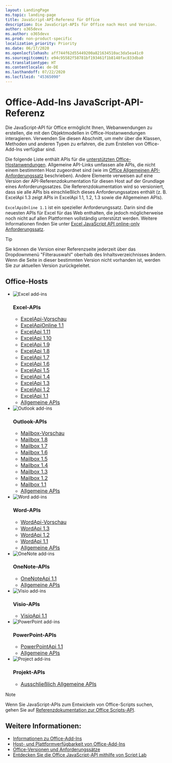 ```yaml
---
layout: LandingPage
ms.topic: landing-page
title: JavaScript-API-Referenz für Office
description: Die JavaScript-APIs für Office nach Host und Version.
author: o365devx
ms.author: o365devx
ms.prod: non-product-specific
localization_priority: Priority
ms.date: 06/17/2020
ms.openlocfilehash: aff744f62d55449200a821634510ac3da5ea41c0
ms.sourcegitcommit: e94c95582f58781bf193461f1b8148fac833dba0
ms.translationtype: HT
ms.contentlocale: de-DE
ms.lasthandoff: 07/22/2020
ms.locfileid: "45365090"
---
```

# <a name="office-add-ins-javascript-api-reference"></a>Office-Add-Ins JavaScript-API-Referenz

Die JavaScript-API für Office ermöglicht Ihnen, Webanwendungen zu erstellen, die mit den Objektmodellen in Office-Hostanwendungen interagieren. Verwenden Sie diesen Abschnitt, um mehr über die Klassen, Methoden und anderen Typen zu erfahren, die zum Erstellen von Office-Add-Ins verfügbar sind.

Die folgende Liste enthält APIs für die [unterstützten Office-Hostanwendungen](/office/dev/add-ins/overview/office-add-in-availability). Allgemeine API-Links umfassen alle APIs, die nicht einem bestimmten Host zugeordnet sind (wie im [Office Allgemeinen API-Anforderungssatz](/office/dev/add-ins/reference/requirement-sets/office-add-in-requirement-sets) beschrieben). Andere Elemente verweisen auf eine Version der API-Referenzdokumentation für diesen Host auf der Grundlage eines Anforderungssatzes. Die Referenzdokumentation wird so versioniert, dass sie alle APIs bis einschließlich dieses Anforderungssatzes enthält (z. B. ExcelApi 1.3 zeigt APIs in ExcelApi 1.1, 1.2, 1.3 sowie die Allgemeinen APIs).

`ExcelApiOnline 1.1` ist ein spezieller Anforderungssatz. Darin sind die neuesten APIs für Excel für das Web enthalten, die jedoch möglicherweise noch nicht auf allen Plattformen vollständig unterstützt werden. Weitere Informationen finden Sie unter [Excel JavaScript API online-only Anforderungssatz](/office/dev/add-ins/reference/requirement-sets/excel-api-online-requirement-set).

> [!TIP]
> Sie können die Version einer Referenzseite jederzeit über das Dropdownmenü "Filterauswahl" oberhalb des Inhaltsverzeichnisses ändern. Wenn die Seite in dieser bestimmten Version nicht vorhanden ist, werden Sie zur aktuellen Version zurückgeleitet.

<h2>Office-Hosts</h2>

<ul class="cardsK panelContent cols cols3">
    <li>
        <a class="card x-hidden-focus">
            <div class="cardImageOuter">
                <div class="cardImage">
                    <img src="/javascript/api/overview/images/logo-excel.svg" alt="Excel add-ins" />
                </div>
            </div>
            <div class="cardText">
                <h3>Excel-APIs</h3>
                <ul>
                    <li><a style="font-size: 1rem;" href="/javascript/api/excel?view=excel-js-preview">ExcelApi-Vorschau</a></li>
                    <li><a style="font-size: 1rem;" href="/javascript/api/excel?view=excel-js-online">ExcelApiOnline 1.1</a></li>
                    <li><a style="font-size: 1rem;" href="/javascript/api/excel?view=excel-js-1.11">ExcelApi 1.11</a></li>
                    <li><a style="font-size: 1rem;" href="/javascript/api/excel?view=excel-js-1.10">ExcelApi 1.10</a></li>
                    <li><a style="font-size: 1rem;" href="/javascript/api/excel?view=excel-js-1.9">ExcelApi 1.9</a></li>
                    <li><a style="font-size: 1rem;" href="/javascript/api/excel?view=excel-js-1.8">ExcelApi 1.8</a></li>
                    <li><a style="font-size: 1rem;" href="/javascript/api/excel?view=excel-js-1.7">ExcelApi 1.7</a></li>
                    <li><a style="font-size: 1rem;" href="/javascript/api/excel?view=excel-js-1.6">ExcelApi 1.6</a></li>
                    <li><a style="font-size: 1rem;" href="/javascript/api/excel?view=excel-js-1.5">ExcelApi 1.5</a></li>
                    <li><a style="font-size: 1rem;" href="/javascript/api/excel?view=excel-js-1.4">ExcelApi 1.4</a></li>
                    <li><a style="font-size: 1rem;" href="/javascript/api/excel?view=excel-js-1.3">ExcelApi 1.3</a></li>
                    <li><a style="font-size: 1rem;" href="/javascript/api/excel?view=excel-js-1.2">ExcelApi 1.2</a></li>
                    <li><a style="font-size: 1rem;" href="/javascript/api/excel?view=excel-js-1.1">ExcelApi 1.1</a></li>
                    <li><a style="font-size: 1rem;" href="/javascript/api/office?view=excel-js-preview">Allgemeine APIs</a></li>
                </ul>
            </div>
        </a>
    </li>
    <li>
        <a class="card x-hidden-focus">
            <div class="cardImageOuter">
                <div class="cardImage">
                    <img src="/javascript/api/overview/images/logo-outlook.svg" alt="Outlook add-ins" />
                </div>
            </div>
            <div class="cardText">
                <h3>Outlook-APIs</h3>
                <ul>
                    <li><a style="font-size: 1rem;" href="/javascript/api/outlook?view=outlook-js-preview">Mailbox-Vorschau</a></li>
                    <li><a style="font-size: 1rem;" href="/javascript/api/outlook?view=outlook-js-1.8">Mailbox 1.8</a></li>
                    <li><a style="font-size: 1rem;" href="/javascript/api/outlook?view=outlook-js-1.7">Mailbox 1.7</a></li>
                    <li><a style="font-size: 1rem;" href="/javascript/api/outlook?view=outlook-js-1.6">Mailbox 1.6</a></li>
                    <li><a style="font-size: 1rem;" href="/javascript/api/outlook?view=outlook-js-1.5">Mailbox 1.5</a></li>
                    <li><a style="font-size: 1rem;" href="/javascript/api/outlook?view=outlook-js-1.4">Mailbox 1.4</a></li>
                    <li><a style="font-size: 1rem;" href="/javascript/api/outlook?view=outlook-js-1.3">Mailbox 1.3</a></li>
                    <li><a style="font-size: 1rem;" href="/javascript/api/outlook?view=outlook-js-1.2">Mailbox 1.2</a></li>
                    <li><a style="font-size: 1rem;" href="/javascript/api/outlook?view=outlook-js-1.1">Mailbox 1.1</a></li>
                    <li><a style="font-size: 1rem;" href="/javascript/api/office?view=outlook-js-preview">Allgemeine APIs</a></li>
                </ul>
            </div>
        </a>
    </li>
    <li>
        <a class="card x-hidden-focus">
            <div class="cardImageOuter">
                <div class="cardImage">
                    <img src="/javascript/api/overview/images/logo-word.svg" alt="Word add-ins" />
                </div>
            </div>
            <div class="cardText">
                <h3>Word-APIs</h3>
                <ul>
                    <li><a style="font-size: 1rem;" href="/javascript/api/word?view=word-js-preview">WordApi-Vorschau</a></li>
                    <li><a style="font-size: 1rem;" href="/javascript/api/word?view=word-js-1.3">WordApi 1.3</a></li>
                    <li><a style="font-size: 1rem;" href="/javascript/api/word?view=word-js-1.2">WordApi 1.2</a></li>
                    <li><a style="font-size: 1rem;" href="/javascript/api/word?view=word-js-1.1">WordApi 1.1</a></li>
                    <li><a style="font-size: 1rem;" href="/javascript/api/office?view=word-js-preview">Allgemeine APIs</a></li>
                </ul>
            </div>
        </a>
    </li>
    <li>
        <a class="card x-hidden-focus">
            <div class="cardImageOuter">
                <div class="cardImage">
                    <img src="/javascript/api/overview/images/logo-onenote.svg" alt="OneNote add-ins" />
                </div>
            </div>
            <div class="cardText">
                <h3>OneNote-APIs</h3>
                <ul>
                    <li><a style="font-size: 1rem;" href="/javascript/api/onenote?view=onenote-js-1.1">OneNoteApi 1.1</a></li>
                    <li><a style="font-size: 1rem;" href="/javascript/api/office?view=onenote-js-1.1">Allgemeine APIs</a></li>
                </ul>
            </div>
        </a>
    </li>
    <li>
        <a class="card x-hidden-focus">
            <div class="cardImageOuter">
                <div class="cardImage">
                    <img src="/javascript/api/overview/images/logo-visio.svg" alt="Visio add-ins" />
                </div>
            </div>
            <div class="cardText">
                <h3>Visio-APIs</h3>
                <ul>
                    <li><a style="font-size: 1rem;" href="/javascript/api/visio?view=visio-js-1.1">VisioApi 1.1</a></li>
                </ul>
            </div>
        </a>
    </li>
    <li>
        <a class="card x-hidden-focus">
            <div class="cardImageOuter">
                <div class="cardImage">
                    <img src="/javascript/api/overview/images/logo-powerpoint.svg" alt="PowerPoint add-ins" />
                </div>
            </div>
            <div class="cardText">
                <h3>PowerPoint-APIs</h3>
                <ul>
                    <li><a style="font-size: 1rem;" href="/javascript/api/powerpoint?view=powerpoint-js-1.1">PowerPointApi 1.1</a></li>
                    <li><a style="font-size: 1rem;" href="/javascript/api/office?view=powerpoint-js-1.1">Allgemeine APIs</a></li>
                </ul>
            </div>
        </a>
    </li>
    <li>
        <a class="card x-hidden-focus">
            <div class="cardImageOuter">
                <div class="cardImage">
                    <img src="/javascript/api/overview/images/logo-project.svg" alt="Project add-ins" />
                </div>
            </div>
            <div class="cardText">
                <h3>Projekt-APIs</h3>
                <ul>
                    <li><a style="font-size: 1rem;" href="/javascript/api/office?view=common-js">Ausschließlich Allgemeine APIs</a></li>
                </ul>
            </div>
        </a>
    </li>
</ul>

> [!NOTE]
> Wenn Sie JavaScript-APIs zum Entwickeln von Office-Scripts suchen, gehen Sie auf [Referenzdokumentation zur Office Scripts-API](/javascript/api/office-scripts/overview).

## <a name="see-also"></a>Weitere Informationen:

- [Informationen zu Office-Add-Ins](/office/dev/add-ins/overview)
- [Host- und Plattformverfügbarkeit von Office-Add-Ins](/office/dev/add-ins/overview/office-add-in-availability)
- [Office-Versionen und Anforderungssätze](/office/dev/add-ins/develop/office-versions-and-requirement-sets)
- [Entdecken Sie die Office JavaScript-API mithilfe von Script Lab](/office/dev/add-ins/overview/explore-with-script-lab)
